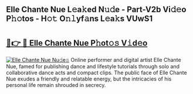 ## Elle Chante Nue L𝚎a𝚔ed N𝚞𝚍e - Part-V2b Vi𝚍𝚎o P𝚑𝚘tos - H𝚘𝚝 O𝚗𝚕yf𝚊ns L𝚎a𝚔s VUwS1

# <h2><a href="http://kf7t52d.oniu.top/?m=Elle+Chante+Nue">🔗👉 🔴 Elle Chante Nue P𝚑ot𝚘𝚜 V𝚒d𝚎o</a></h2>

[![Elle Chante Nue Nu𝚍e𝚜](https://i.imgur.com/0qMVB7G.gif)](http://kf7t52d.oniu.top/?m=Elle+Chante+Nue)
Online performer and digital artist Elle Chante Nue, famed for publishing dance and lifestyle tutorials through solo and collaborative dance acts and compact clips. The public face of Elle Chante Nue exudes a friendly and relatable energy, but the intricacies of his personal life remain shrouded in secrecy.  

